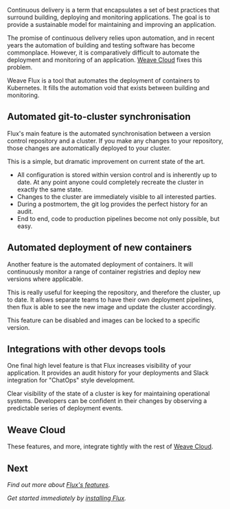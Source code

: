 Continuous delivery is a term that encapsulates a set of best practices
that surround building, deploying and monitoring applications. The
goal is to provide a sustainable model for maintaining and improving
an application.

The promise of continuous delivery relies upon automation, and in recent
years the automation of building and testing software has become
commonplace. However, it is comparatively difficult to automate the
deployment and monitoring of an application.
[Weave Cloud](https://cloud.weave.works) fixes this problem.

Weave Flux is a tool that automates the deployment of containers to
Kubernetes. It fills the automation void that exists between building
and monitoring.

## Automated git-to-cluster synchronisation

Flux's main feature is the automated synchronisation between a version
control repository and a cluster. If you make any changes to your
repository, those changes are automatically deployed to your cluster.

This is a simple, but dramatic improvement on current state of the art.

- All configuration is stored within version control and is inherently
  up to date. At any point anyone could completely recreate the cluster
  in exactly the same state.
- Changes to the cluster are immediately visible to all interested
  parties.
- During a postmortem, the git log provides the perfect history for an
  audit.
- End to end, code to production pipelines become not only possible, but
  easy.

## Automated deployment of new containers

Another feature is the automated deployment of containers. It will
continuously monitor a range of container registries and deploy new
versions where applicable.

This is really useful for keeping the repository, and therefore the
cluster, up to date. It allows separate teams to have their own
deployment pipelines, then flux is able to see the new image and update
the cluster accordingly.

This feature can be disabled and images can be locked to a specific
version.

## Integrations with other devops tools

One final high level feature is that Flux increases visibility of
your application. It provides an audit history for your deployments
and Slack integration for "ChatOps" style development.

Clear visibility of the state of a cluster is key for maintaining
operational systems. Developers can be confident in their changes by
observing a predictable series of deployment events.

## Weave Cloud

These features, and more, integrate tightly with the rest of [Weave
Cloud](https://cloud.weave.works).

## Next

_Find out more about [Flux's features](/site/how-it-works.md)._

_Get started immediately by [installing Flux](/site/installing.md)._
